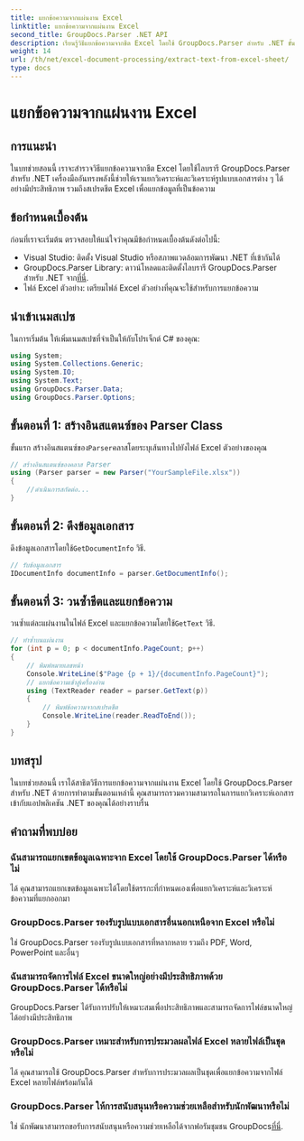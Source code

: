 ```yaml
---
title: แยกข้อความจากแผ่นงาน Excel
linktitle: แยกข้อความจากแผ่นงาน Excel
second_title: GroupDocs.Parser .NET API
description: เรียนรู้วิธีแยกข้อความจากชีต Excel โดยใช้ GroupDocs.Parser สำหรับ .NET ขั้นตอนง่ายๆ เพื่อการแยกข้อความอย่างมีประสิทธิภาพ
weight: 14
url: /th/net/excel-document-processing/extract-text-from-excel-sheet/
type: docs
---
```

# แยกข้อความจากแผ่นงาน Excel

## การแนะนำ
ในบทช่วยสอนนี้ เราจะสำรวจวิธีแยกข้อความจากชีต Excel โดยใช้ไลบรารี GroupDocs.Parser สำหรับ .NET เครื่องมืออันทรงพลังนี้ช่วยให้เราแยกวิเคราะห์และวิเคราะห์รูปแบบเอกสารต่าง ๆ ได้อย่างมีประสิทธิภาพ รวมถึงสเปรดชีต Excel เพื่อแยกข้อมูลที่เป็นข้อความ
## ข้อกำหนดเบื้องต้น
ก่อนที่เราจะเริ่มต้น ตรวจสอบให้แน่ใจว่าคุณมีข้อกำหนดเบื้องต้นดังต่อไปนี้:
- Visual Studio: ติดตั้ง Visual Studio หรือสภาพแวดล้อมการพัฒนา .NET ที่เข้ากันได้
-  GroupDocs.Parser Library: ดาวน์โหลดและติดตั้งไลบรารี GroupDocs.Parser สำหรับ .NET จาก[ที่นี่](https://releases.groupdocs.com/parser/net/).
- ไฟล์ Excel ตัวอย่าง: เตรียมไฟล์ Excel ตัวอย่างที่คุณจะใช้สำหรับการแยกข้อความ

## นำเข้าเนมสเปซ
ในการเริ่มต้น ให้เพิ่มเนมสเปซที่จำเป็นให้กับโปรเจ็กต์ C# ของคุณ:
```csharp
using System;
using System.Collections.Generic;
using System.IO;
using System.Text;
using GroupDocs.Parser.Data;
using GroupDocs.Parser.Options;
```
## ขั้นตอนที่ 1: สร้างอินสแตนซ์ของ Parser Class
 ขั้นแรก สร้างอินสแตนซ์ของ`Parser`คลาสโดยระบุเส้นทางไปยังไฟล์ Excel ตัวอย่างของคุณ
```csharp
// สร้างอินสแตนซ์ของคลาส Parser
using (Parser parser = new Parser("YourSampleFile.xlsx"))
{
    //ดำเนินการสกัดต่อ...
}
```
## ขั้นตอนที่ 2: ดึงข้อมูลเอกสาร
 ดึงข้อมูลเอกสารโดยใช้`GetDocumentInfo` วิธี.
```csharp
// รับข้อมูลเอกสาร
IDocumentInfo documentInfo = parser.GetDocumentInfo();
```
## ขั้นตอนที่ 3: วนซ้ำชีตและแยกข้อความ
 วนซ้ำแต่ละแผ่นงานในไฟล์ Excel และแยกข้อความโดยใช้`GetText` วิธี.
```csharp
// ทำซ้ำบนแผ่นงาน
for (int p = 0; p < documentInfo.PageCount; p++)
{
    // พิมพ์หมายเลขหน้า
    Console.WriteLine($"Page {p + 1}/{documentInfo.PageCount}");
    // แยกข้อความเข้าสู่เครื่องอ่าน
    using (TextReader reader = parser.GetText(p))
    {
        // พิมพ์ข้อความจากสเปรดชีต
        Console.WriteLine(reader.ReadToEnd());
    }
}
```

## บทสรุป
ในบทช่วยสอนนี้ เราได้สาธิตวิธีการแยกข้อความจากแผ่นงาน Excel โดยใช้ GroupDocs.Parser สำหรับ .NET ด้วยการทำตามขั้นตอนเหล่านี้ คุณสามารถรวมความสามารถในการแยกวิเคราะห์เอกสารเข้ากับแอปพลิเคชัน .NET ของคุณได้อย่างราบรื่น

## คำถามที่พบบ่อย
### ฉันสามารถแยกเขตข้อมูลเฉพาะจาก Excel โดยใช้ GroupDocs.Parser ได้หรือไม่
ได้ คุณสามารถแยกเขตข้อมูลเฉพาะได้โดยใช้ตรรกะที่กำหนดเองเพื่อแยกวิเคราะห์และวิเคราะห์ข้อความที่แยกออกมา
### GroupDocs.Parser รองรับรูปแบบเอกสารอื่นนอกเหนือจาก Excel หรือไม่
ใช่ GroupDocs.Parser รองรับรูปแบบเอกสารที่หลากหลาย รวมถึง PDF, Word, PowerPoint และอื่นๆ
### ฉันสามารถจัดการไฟล์ Excel ขนาดใหญ่อย่างมีประสิทธิภาพด้วย GroupDocs.Parser ได้หรือไม่
GroupDocs.Parser ได้รับการปรับให้เหมาะสมเพื่อประสิทธิภาพและสามารถจัดการไฟล์ขนาดใหญ่ได้อย่างมีประสิทธิภาพ
### GroupDocs.Parser เหมาะสำหรับการประมวลผลไฟล์ Excel หลายไฟล์เป็นชุดหรือไม่
ได้ คุณสามารถใช้ GroupDocs.Parser สำหรับการประมวลผลเป็นชุดเพื่อแยกข้อความจากไฟล์ Excel หลายไฟล์พร้อมกันได้
### GroupDocs.Parser ให้การสนับสนุนหรือความช่วยเหลือสำหรับนักพัฒนาหรือไม่
 ใช่ นักพัฒนาสามารถขอรับการสนับสนุนหรือความช่วยเหลือได้จากฟอรัมชุมชน GroupDocs[ที่นี่](https://forum.groupdocs.com/c/parser/17).